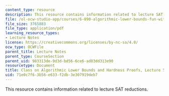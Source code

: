 ```yaml
---
content_type: resource
description: This resource contains information related to lecture SAT reductions.
file: /ol-ocw-studio-app/courses/6-890-algorithmic-lower-bounds-fun-with-hardness-proofs-fall-2014/71e0c7f63b56e633f2db3e307919deb7_MIT6_890F14_L05.pdf
file_size: 3765883
file_type: application/pdf
learning_resource_types:
- Lecture Notes
license: https://creativecommons.org/licenses/by-nc-sa/4.0/
ocw_type: OCWFile
parent_title: Lecture Notes
parent_type: CourseSection
parent_uid: 983313de-9d3d-bd56-6ce6-ad83dd313e90
resourcetype: Document
title: Class on Algorithmic Lower Bounds and Hardness Proofs, Lecture 5 Notes
uid: 71e0c7f6-3b56-e633-f2db-3e307919deb7
---
```

This resource contains information related to lecture SAT reductions.